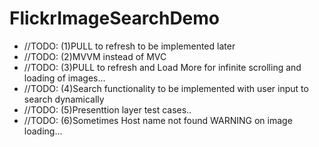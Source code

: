 # FlickrImageSearchDemo


* //TODO: (1)PULL to refresh to be implemented later
* //TODO: (2)MVVM instead of MVC
* //TODO: (3)PULL to refresh and Load More for infinite scrolling and loading of images...
* //TODO: (4)Search functionality to be implemented with user input to search dynamically
* //TODO: (5)Presenttion layer test cases..
* //TODO: (6)Sometimes Host name not found WARNING on image loading...
